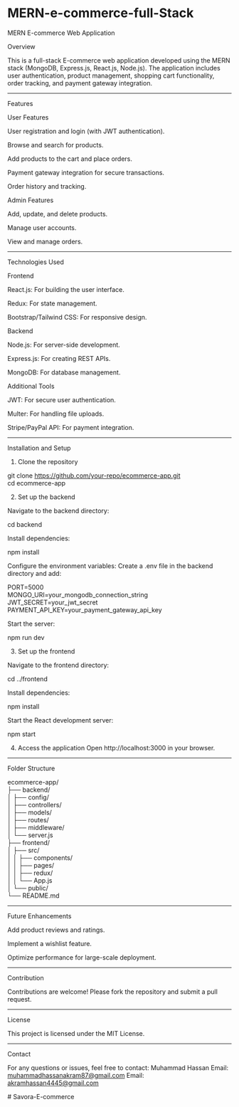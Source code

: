 ﻿# MERN-e-commerce-full-Stack
 MERN E-commerce Web Application

Overview

This is a full-stack E-commerce web application developed using the MERN stack (MongoDB, Express.js, React.js, Node.js). The application includes user authentication, product management, shopping cart functionality, order tracking, and payment gateway integration.


---

Features

User Features

User registration and login (with JWT authentication).

Browse and search for products.

Add products to the cart and place orders.

Payment gateway integration for secure transactions.

Order history and tracking.


Admin Features

Add, update, and delete products.

Manage user accounts.

View and manage orders.




---

Technologies Used

Frontend

React.js: For building the user interface.

Redux: For state management.

Bootstrap/Tailwind CSS: For responsive design.


Backend

Node.js: For server-side development.

Express.js: For creating REST APIs.

MongoDB: For database management.


Additional Tools

JWT: For secure user authentication.

Multer: For handling file uploads.

Stripe/PayPal API: For payment integration.



---

Installation and Setup

1. Clone the repository

git clone https://github.com/your-repo/ecommerce-app.git  
cd ecommerce-app


2. Set up the backend

Navigate to the backend directory:

cd backend

Install dependencies:

npm install

Configure the environment variables:
Create a .env file in the backend directory and add:

PORT=5000  
MONGO_URI=your_mongodb_connection_string  
JWT_SECRET=your_jwt_secret  
PAYMENT_API_KEY=your_payment_gateway_api_key

Start the server:

npm run dev



3. Set up the frontend

Navigate to the frontend directory:

cd ../frontend

Install dependencies:

npm install

Start the React development server:

npm start



4. Access the application
Open http://localhost:3000 in your browser.




---

Folder Structure

ecommerce-app/  
├── backend/  
│   ├── config/  
│   ├── controllers/  
│   ├── models/  
│   ├── routes/  
│   ├── middleware/  
│   └── server.js  
├── frontend/  
│   ├── src/  
│   │   ├── components/  
│   │   ├── pages/  
│   │   ├── redux/  
│   │   └── App.js  
│   └── public/  
└── README.md


---

Future Enhancements

Add product reviews and ratings.

Implement a wishlist feature.

Optimize performance for large-scale deployment.



---

Contribution

Contributions are welcome! Please fork the repository and submit a pull request.


---

License

This project is licensed under the MIT License.


---

Contact

For any questions or issues, feel free to contact:
Muhammad Hassan
Email: muhammadhassanakram87@gmail.com
Email: akramhassan4445@gmail.com



#   S a v o r a - E - c o m m e r c e  
 